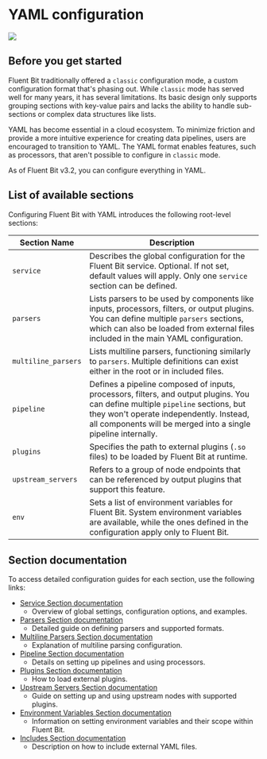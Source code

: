 # YAML configuration

<img referrerpolicy="no-referrer-when-downgrade" src="https://static.scarf.sh/a.png?x-pxid=864c6f0e-8977-4838-8772-84416943548e" />

## Before you get started

Fluent Bit traditionally offered a `classic` configuration mode, a custom configuration format that's phasing out. While `classic` mode has served well for many years, it has several limitations. Its basic design only supports grouping sections with key-value pairs and lacks the ability to handle sub-sections or complex data structures like lists.

YAML has become essential in a cloud ecosystem. To minimize friction and provide a more intuitive experience for creating data pipelines, users are encouraged to transition to YAML. The YAML format enables features, such as processors, that aren't possible to configure in `classic` mode.

As of Fluent Bit v3.2, you can configure everything in YAML.

## List of available sections

Configuring Fluent Bit with YAML introduces the following root-level sections:

| Section Name | Description |
|--------------|-------------|
| `service` | Describes the global configuration for the Fluent Bit service. Optional. If not set, default values will apply. Only one `service` section can be defined. |
| `parsers` | Lists parsers to be used by components like inputs, processors, filters, or output plugins. You can define multiple `parsers` sections, which can also be loaded from external files included in the main YAML configuration. |
| `multiline_parsers`  | Lists multiline parsers, functioning similarly to `parsers`. Multiple definitions can exist either in the root or in included files. |
| `pipeline` | Defines a pipeline composed of inputs, processors, filters, and output plugins. You can define multiple `pipeline` sections, but they won't operate independently. Instead, all components will be merged into a single pipeline internally. |
| `plugins` | Specifies the path to external plugins (`.so` files) to be loaded by Fluent Bit at runtime. |
| `upstream_servers` | Refers to a group of node endpoints that can be referenced by output plugins that support this feature. |
| `env` | Sets a list of environment variables for Fluent Bit. System environment variables are available, while the ones defined in the configuration apply only to Fluent Bit. |

## Section documentation

To access detailed configuration guides for each section, use the following links:

- [Service Section documentation](./yaml/service-section.md)
  - Overview of global settings, configuration options, and examples.
- [Parsers Section documentation](./yaml/parsers-section.md)
  - Detailed guide on defining parsers and supported formats.
- [Multiline Parsers Section documentation](./yaml/multiline-parsers-section.md)
  - Explanation of multiline parsing configuration.
- [Pipeline Section documentation](./yaml/pipeline-section.md)
  - Details on setting up pipelines and using processors.
- [Plugins Section documentation](./yaml/plugins-section.md)
  - How to load external plugins.
- [Upstream Servers Section documentation](./yaml/upstream-servers-section.md)
  - Guide on setting up and using upstream nodes with supported plugins.
- [Environment Variables Section documentation](./yaml/environment-variables-section.md)
  - Information on setting environment variables and their scope within Fluent Bit.
- [Includes Section documentation](./yaml/includes-section.md)
  - Description on how to include external YAML files.